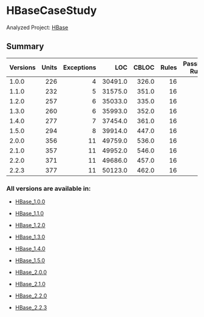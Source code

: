 # HBaseCaseStudy

Analyzed Project: [HBase](https://github.com/apache/hbase/tree/master/hbase-common)

## Summary

Versions  | Units   | Exceptions| LOC     | CBLOC   | Rules    | Passing Rules
--------- | ------: | ------:   | ------: | ------: | ------:  | ------:
1.0.0     | 226     | 4         |30491.0  | 326.0   | 16       | 14
1.1.0     | 232     | 5         |31575.0  | 351.0   | 16       | 12
1.2.0     | 257     | 6         |35033.0  | 335.0   | 16       | 12
1.3.0     | 260     | 6         |35993.0  | 352.0   | 16       | 12
1.4.0     | 277     | 7         |37454.0  | 361.0   | 16       | 12
1.5.0     | 294     | 8         |39914.0  | 447.0   | 16       | 12
2.0.0     | 356     | 11        |49759.0  | 536.0   | 16       | 12
2.1.0     | 357     | 11        |49952.0  | 546.0   | 16       | 12
2.2.0     | 371     | 11        |49686.0  | 457.0   | 16       | 12
2.2.3     | 377     | 11        |50123.0  | 462.0   | 16       | 12

### All versions are available in:

* [HBase_1.0.0](https://github.com/apache/hbase/releases/tag/rel%2F1.0.0)

* [HBase_1.1.0](https://github.com/apache/hbase/releases/tag/rel%2F1.1.0)

* [HBase_1.2.0](https://github.com/apache/hbase/releases/tag/rel%2F1.2.0)

* [HBase_1.3.0](https://github.com/apache/hbase/releases/tag/rel%2F1.3.0)

* [HBase_1.4.0](https://github.com/apache/hbase/releases/tag/rel%2F1.4.0)

* [HBase_1.5.0](https://github.com/apache/hbase/releases/tag/rel%2F1.5.0)

* [HBase_2.0.0](https://github.com/apache/hbase/releases/tag/rel%2F2.0.0)

* [HBase_2.1.0](https://github.com/apache/hbase/releases/tag/rel%2F2.1.0)

* [HBase_2.2.0](https://github.com/apache/hbase/releases/tag/rel%2F2.2.0)

* [HBase_2.2.3](https://github.com/apache/hbase/releases/tag/rel%2F2.2.3)
